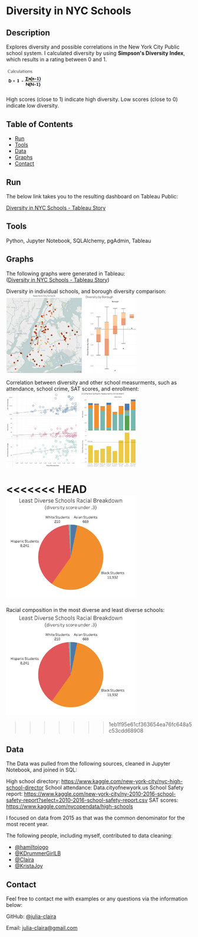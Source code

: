 # Diversity in NYC Schools

## Description 

Explores diversity and possible correlations in the New York City Public school system. I calculated diversity by using <b>Simpson's Diversity Index</b>, which results in a rating between 0 and 1.

<img src="https://github.com/julia-claira/NYC_Schools_Crime_Attendance/blob/main/Resources/formula.png" width="20%" height="20%">

High scores (close to 1) indicate high diversity.
Low scores (close to 0) indicate low diversity.


## Table of Contents
* [Run](#Results)
* [Tools](#Tools)
* [Data](#Data)
* [Graphs](#Graphs)
* [Contact](#Contact)



## Run

The below link takes you to the resulting dashboard on Tableau Public:

[Diversity in NYC Schools - Tableau Story](https://public.tableau.com/app/profile/julia4245/viz/NYC_School_Stats/NYC_Diversity_Story?publish=yes)



## Tools

Python, Jupyter Notebook, SQLAlchemy, pgAdmin, Tableau


  
## Graphs

The following graphs were generated in Tableau:  
([Diversity in NYC Schools - Tableau Story](https://public.tableau.com/app/profile/julia4245/viz/NYC_School_Stats/NYC_Diversity_Story?publish=yes))

Diversity in individual schools, and borough diversity comparison:
<img src="https://github.com/julia-claira/NYC_Schools_Crime_Attendance/blob/main/Resources/graphs_1.jpg" width="70%" height="70%">

Correlation between diversity and other school measurments, such as attendance, school crime, SAT scores, and enrollment:
<img src="https://github.com/julia-claira/NYC_Schools_Crime_Attendance/blob/main/Resources/graph_2.jpg" width="70%" height="70%">

<<<<<<< HEAD
<img src="https://github.com/julia-claira/NYC_Schools_Crime_Attendance/blob/main/Resources/graph_3.jpg" width="70%" height="70%">
=======
Racial composition in the most diverse and least diverse schools:
<img src="https://github.com/julia-claira/NYC_Schools_Crime_Attendance/blob/main/Resources/graph3.jpg" width="70%" height="70%">
>>>>>>> 1eb1f95e61cf363654ea76fc648a5c53cdd68908




## Data
The Data was pulled from the following sources, cleaned in Jupyter Notebook, and joined in SQL:

High school directory: https://www.kaggle.com/new-york-city/nyc-high-school-director
School attendance: Data.cityofnewyork.us
School Safety report: https://www.kaggle.com/new-york-city/ny-2010-2016-school-safety-report?select=2010-2016-school-safety-report.csv
SAT scores: https://www.kaggle.com/nycopendata/high-schools

I focused on data from 2015 as that was the common denominator for the most recent year.

The following people, including myself, contributed to data cleaning:
* [@hamiltojogo](https://github.com/hamiltojogo)
* [@KDrummerGirlLB](https://github.com/DrummerGirlLB)
* [@Claira](https://github.com/julia-claira)
* [@KristaJoy](https://github.com/KristaJoy)




## Contact

Feel free to contact me with examples or any questions via the information below:

GitHub: [@julia-claira](https://api.github.com/users/julia-claira)

Email: julia-claira@gmail.com
